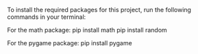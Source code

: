 To install the required packages for this project, run the following commands in your terminal:

For the math package:
pip install math
pip install random

For the pygame package:
pip install pygame

